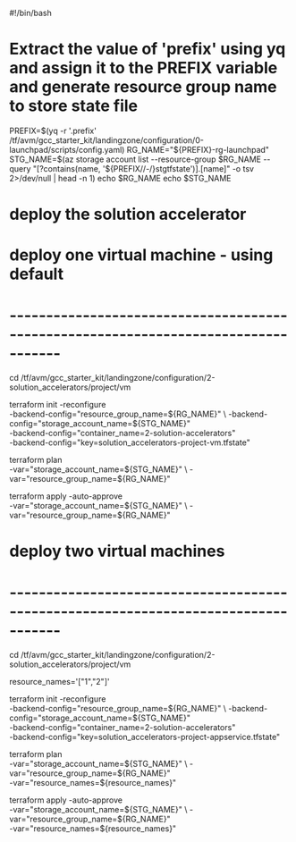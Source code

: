 #!/bin/bash

# Extract the value of 'prefix' using yq and assign it to the PREFIX variable and generate resource group name to store state file

PREFIX=$(yq  -r '.prefix' /tf/avm/gcc_starter_kit/landingzone/configuration/0-launchpad/scripts/config.yaml)
RG_NAME="${PREFIX}-rg-launchpad"
STG_NAME=$(az storage account list --resource-group $RG_NAME --query "[?contains(name, '${PREFIX//-/}stgtfstate')].[name]" -o tsv 2>/dev/null | head -n 1)
echo $RG_NAME
echo $STG_NAME

# deploy the solution accelerator

# deploy one virtual machine - using default
# -----------------------------------------------------------------------------------

cd /tf/avm/gcc_starter_kit/landingzone/configuration/2-solution_accelerators/project/vm

terraform init  -reconfigure \
-backend-config="resource_group_name=${RG_NAME}" \
-backend-config="storage_account_name=${STG_NAME}" \
-backend-config="container_name=2-solution-accelerators" \
-backend-config="key=solution_accelerators-project-vm.tfstate"

terraform plan \
-var="storage_account_name=${STG_NAME}" \
-var="resource_group_name=${RG_NAME}"

terraform apply -auto-approve \
-var="storage_account_name=${STG_NAME}" \
-var="resource_group_name=${RG_NAME}"


# deploy two virtual machines 
# -----------------------------------------------------------------------------------

cd /tf/avm/gcc_starter_kit/landingzone/configuration/2-solution_accelerators/project/vm

resource_names='["1","2"]'

terraform init  -reconfigure \
-backend-config="resource_group_name=${RG_NAME}" \
-backend-config="storage_account_name=${STG_NAME}" \
-backend-config="container_name=2-solution-accelerators" \
-backend-config="key=solution_accelerators-project-appservice.tfstate"

terraform plan \
-var="storage_account_name=${STG_NAME}" \
-var="resource_group_name=${RG_NAME}" \
-var="resource_names=${resource_names}" 

terraform apply -auto-approve \
-var="storage_account_name=${STG_NAME}" \
-var="resource_group_name=${RG_NAME}" \
-var="resource_names=${resource_names}" 
